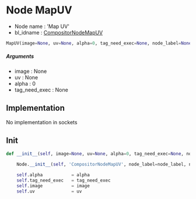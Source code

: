 # Node MapUV

- Node name : 'Map UV'
- bl_idname : [CompositorNodeMapUV](https://docs.blender.org/api/current/bpy.types.CompositorNodeMapUV.html)


``` python
MapUV(image=None, uv=None, alpha=0, tag_need_exec=None, node_label=None, node_color=None)
```
##### Arguments

- image : None
- uv : None
- alpha : 0
- tag_need_exec : None

## Implementation

No implementation in sockets

## Init

``` python
def __init__(self, image=None, uv=None, alpha=0, tag_need_exec=None, node_label=None, node_color=None):

    Node.__init__(self, 'CompositorNodeMapUV', node_label=node_label, node_color=node_color)

    self.alpha           = alpha
    self.tag_need_exec   = tag_need_exec
    self.image           = image
    self.uv              = uv
```
